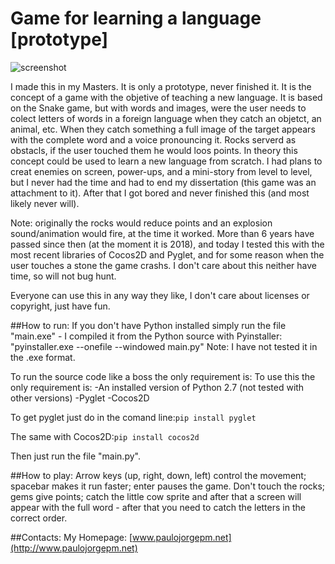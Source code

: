 # Game for learning a language [prototype]

![screenshot](http://www.paulojorgepm.net/static/images/language_game.png)

I made this in my Masters. It is only a prototype, never finished it. It is the concept of a game with the objetive of teaching a new language. It is based on the Snake game, but with words and images, were the user needs to colect letters of words in a foreign language when they catch an objetct, an animal, etc. When they catch something a full image of the target appears with the complete word and a voice pronouncing it. Rocks serverd as obstacls, if the user touched them he would loos points. In theory this concept could be used to learn a new language from scratch. I had plans to creat enemies on screen, power-ups, and a mini-story from level to level, but I never had the time and had to end my dissertation (this game was an attachment
 to it). After that I got bored and never finished this (and most likely never will).

Note: originally the rocks would reduce points and an explosion sound/animation would fire, at the time it worked. More than 6 years have passed since then (at the moment it is 2018), and today I tested this with the most recent libraries of Cocos2D and Pyglet, and for some reason when the user touches a stone the game crashs. I don't care about this neither have time, so will not bug hunt.

Everyone can use this in any way they like, I don't care about licenses or copyright, just have fun.

##How to run:
If you don't have Python installed simply run the file "main.exe" - I compiled it from the Python source with Pyinstaller: "pyinstaller.exe --onefile --windowed main.py"
Note: I have not tested it in the .exe format.

To run the source code like a boss the only requirement is:
To use this the only requirement is:
-An installed version of Python 2.7 (not tested with other versions)
-Pyglet
-Cocos2D

To get pyglet just do in the comand line:```pip install pyglet```

The same with Cocos2D:```pip install cocos2d```

Then just run the file "main.py". 

##How to play:
Arrow keys (up, right, down, left) control the movement; spacebar makes it run faster; enter pauses the game. Don't touch the rocks; gems give points; catch the little cow sprite and after that a screen will appear with the full word - after that you need to catch the letters in the correct order.

##Contacts:
My Homepage: [www.paulojorgepm.net](http://www.paulojorgepm.net)
